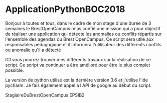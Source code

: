 # ApplicationPythonBOC2018

Bonjour  à toutes et tous, dans le cadre de mon stage d'une durée de 3 semaines le BrestOpenCampus  m'as confié une mission qui a pour objectif  de  réaliser une application  qui  détecte les anomalies ou conflits  répartis  sur l'ensemble des  agendas du Brest OpenCampus. Ce script sera utile aux responsables  pédagogique  et il informera l'utilisateur des  différents conflits ou anomalie qu'il a détecté 

ICI vous pourrez trouver mes différents  travaux sur la réalisation de ce script.  Ce script va continuer a être amélioré pour être le plus complet possible.  

La version de python utilisé est la dernière version 3.6 et j'utilise l'ide pycharm. Je fais également appel a l'API  de google au début du script.


StagiaireDuBrestOpenCampus EPSIB2
